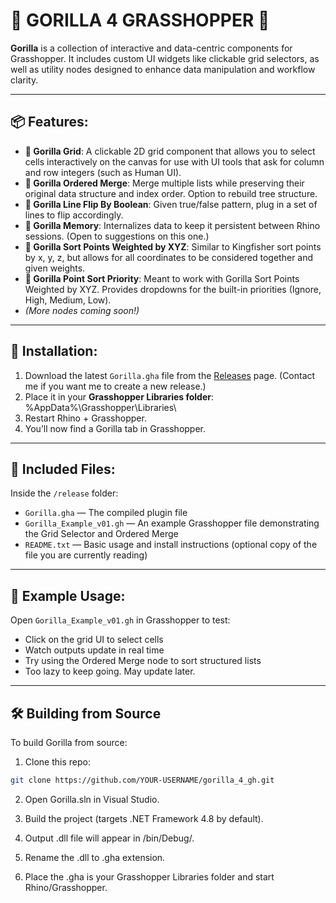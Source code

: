 # 🦍 GORILLA 4 GRASSHOPPER 🦍

**Gorilla** is a collection of interactive and data-centric components for Grasshopper. It includes custom UI widgets like clickable grid selectors, as well as utility nodes designed to enhance data manipulation and workflow clarity.

---

## 📦 Features:

- **🦍 Gorilla Grid**: A clickable 2D grid component that allows you to select cells interactively on the canvas for use with UI tools that ask for column and row integers (such as Human UI).
- **🦍 Gorilla Ordered Merge**: Merge multiple lists while preserving their original data structure and index order. Option to rebuild tree structure.
- **🦍 Gorilla Line Flip By Boolean**: Given true/false pattern, plug in a set of lines to flip accordingly.
- **🦍 Gorilla Memory**: Internalizes data to keep it persistent between Rhino sessions. (Open to suggestions on this one.)
- **🦍 Gorilla Sort Points Weighted by XYZ**: Similar to Kingfisher sort points by x, y, z, but allows for all coordinates to be considered together and given weights.
- **🦍 Gorilla Point Sort Priority**: Meant to work with Gorilla Sort Points Weighted by XYZ. Provides dropdowns for the built-in priorities (Ignore, High, Medium, Low).
- *(More nodes coming soon!)*

---

## 📁 Installation:

1. Download the latest `Gorilla.gha` file from the [Releases](https://github.com/YOUR-USERNAME/gorilla_4_gh/releases) page. (Contact me if you want me to create a new release.)
2. Place it in your **Grasshopper Libraries folder**: %AppData%\Grasshopper\Libraries\
3. Restart Rhino + Grasshopper.
4. You’ll now find a Gorilla tab in Grasshopper.

---

## 📄 Included Files:

Inside the `/release` folder:

- `Gorilla.gha` — The compiled plugin file
- `Gorilla_Example_v01.gh` — An example Grasshopper file demonstrating the Grid Selector and Ordered Merge
- `README.txt` — Basic usage and install instructions (optional copy of the file you are currently reading)

---

## 🧪 Example Usage:

Open `Gorilla_Example_v01.gh` in Grasshopper to test:
- Click on the grid UI to select cells
- Watch outputs update in real time
- Try using the Ordered Merge node to sort structured lists
- Too lazy to keep going. May update later.

---

## 🛠️ Building from Source

To build Gorilla from source:

1. Clone this repo:
```bash
git clone https://github.com/YOUR-USERNAME/gorilla_4_gh.git
```
2. Open Gorilla.sln in Visual Studio.

3. Build the project (targets .NET Framework 4.8 by default).

3. Output .dll file will appear in /bin/Debug/.

4. Rename the .dll to .gha extension.

5. Place the .gha is your Grasshopper Libraries folder and start Rhino/Grasshopper.
